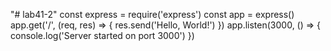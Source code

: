 "# lab41-2" 
const express = require('express')
const app = express()
app.get('/', (req, res) => {
res.send('Hello, World!')
})
app.listen(3000, () => {
console.log('Server started on port 3000')
})

